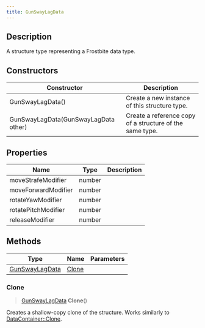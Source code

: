 ```yaml
---
title: GunSwayLagData
---
```

## Description

A structure type representing a Frostbite data type.

## Constructors

| Constructor                          | Description                                              |
| ------------------------------------ | -------------------------------------------------------- |
| GunSwayLagData()                     | Create a new instance of this structure type.            |
| GunSwayLagData(GunSwayLagData other) | Create a reference copy of a structure of the same type. |

## Properties

| Name                | Type   | Description |
| ------------------- | ------ | ----------- |
| moveStrafeModifier  | number |             |
| moveForwardModifier | number |             |
| rotateYawModifier   | number |             |
| rotatePitchModifier | number |             |
| releaseModifier     | number |             |

## Methods

| Type                             | Name            | Parameters |
| -------------------------------- | --------------- | ---------- |
| [GunSwayLagData](/vext/ref/fb/gunswaylagdata/) | [Clone](#clone) |            |

### Clone

> [GunSwayLagData](/vext/ref/fb/gunswaylagdata/) **Clone**()

Creates a shallow-copy clone of the structure. Works similarly to [DataContainer::Clone](/vext/ref/shared/class/datacontainer#clone).
